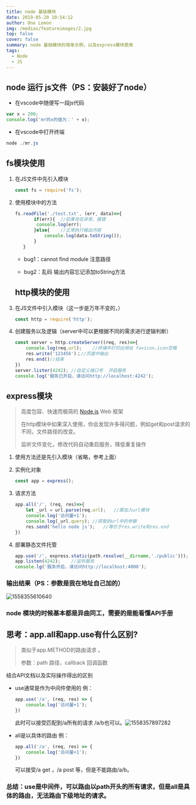 ```yaml
---
title: node 基础模块
date: 2019-05-20 10:54:12
author: One Lemon
img: /medias/featureimages/2.jpg
top: false
cover: false
summary: node 基础模块的简单示例，以及express模块使用
tags:
  - Node
  - JS
---
```


## node 运行 js文件（PS：安装好了node）

- 在vscode中随便写一段js代码

``` javascript
var x = 200;
console.log('mr的x的值为：' + x);
```

- 在vscode中打开终端

``` powershell
node ./mr.js
```

## fs模块使用

1. 在JS文件中先引入模块 

   ```javascript
   const fs = require('fs');
   ```

2. 使用模块中的方法

   ```js
   fs.readFile('./test.txt', (err, data)=>{
          if(err){	//如果存在异常，报错
           console.log(err);
          }else{	//正常执行输出内容
              console.log(data.toString());
          }
      }
   ```
   
   - bug1：cannot find module	注意路径
   
   - bug2：乱码	输出内容忘记添加toString方法

   ## http模块的使用

1. 在JS文件中引入模块（这一步是万年不变的，）

   ```js
   const http = require('http');
   ```

2. 创建服务以及逻辑（server中可以更根据不同的需求进行逻辑判断）

   ```js
   const server = http.createServer((req, res)=>{
       console.log(req.url);	//终端中打印出地址 favicon.icon忽略
       res.write('123456')；//页面中输出
       res.end()//结束
   })
   server.lister(4242);	//自定义端口号  开启服务
   console.log('服务已开启，请访问http://localhost:4242');
   ```

## express模块

> 高度包容、快速而极简的 [Node.js](http://nodejs.org/) Web 框架
>
> 在http模块中如果深入使用，你会发现许多得问题，例如get和post请求的不同，文件路径的改变。
>
> 监听文件变化，修改代码自动重启服务，降低重复操作

1. 使用方法还是先引入模块（省略，参考上面）

2. 实例化对象

   ``` js
   const app = express();
   ```

3. 请求方法

   ```js
   app.all('/', (req, res)=>{
       let _url = url.parse(req.url);	//需加入url模块
       console.log('访问量+1');
       console.log(_url.query);	//获取到url中的参数
       res.send('hello node js');	//等价于res.write和res.end
   })
   ```

4. 部署静态文件托管

   ```js
   app.use('/', express.static(path.resolve(__dirname,'./public')));
   app.listen(4242);	//监听服务
   console.lg('服务开启，请访问http://localhost:4000');
   ```

### 输出结果（PS：参数是我在地址自己加的）

![1558355610640](C:\Users\lemon\AppData\Roaming\Typora\typora-user-images\1558355610640.png)

### node 模块的时候基本都是异曲同工，需要的是能看懂API手册

## 思考：app.all和app.use有什么区别?

>类似于app.METHOD的路由请求 。
>
>参数：path	路径，callback	回调函数

结合API文档以及实际操作得出的区别

- use通常是作为中间件使用的	例：

  ```js
  app.use('/a', (req, res) => {
      console.log('访问量+1');
  })
  ```

  此时可以接受匹配到/a所有的请求 /a/b也可以。![1558357897282](C:\Users\lemon\AppData\Roaming\Typora\typora-user-images\1558357897282.png)

- all是以具体的路由	例：

  ```js
  app.all('/a', (req, res) => {
      console.log('访问量+1');
  })
  ```

  可以接受/a get ，/a post 等，但是不能路由/a/b。

### 总结：use是中间件，可以路由以path开头的所有请求，但是all是具体的路由，无法路由下级地址的请求。

